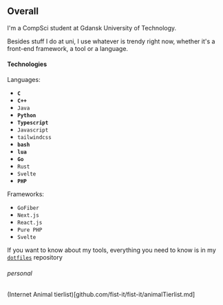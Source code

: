 ## Overall

I'm a CompSci student at Gdansk University of Technology.

Besides stuff I do at uni, I use whatever is trendy right now,
whether it's a front-end framework, a tool or a language.


#### Technologies

Languages:
- **`C`**
- **`C++`**
- `Java`
- **`Python`**
- **`Typescript`**
- `Javascript`
- `tailwindcss`
- **`bash`**
- **`lua`**
- **`Go`**
- `Rust`
- `Svelte`
- **`PHP`**

Frameworks:
- `GoFiber`
- `Next.js`
- `React.js`
- `Pure PHP`
- `Svelte`

If you want to know about my tools, everything you need to know is
in my [`dotfiles`](github.com/fist-it/dotfiles) repository

###### personal

(Internet Animal tierlist)[github.com/fist-it/fist-it/animalTierlist.md]
